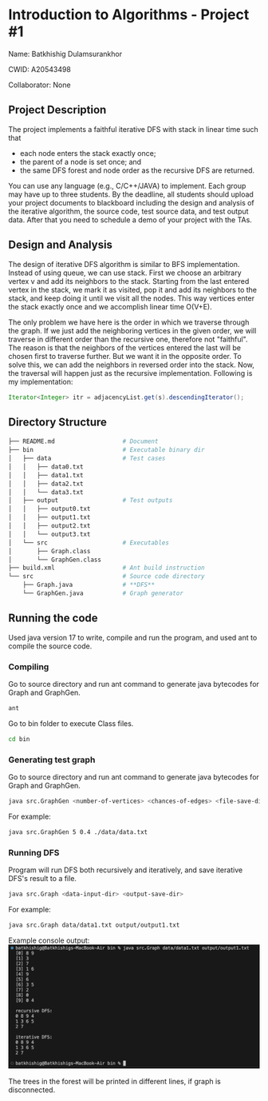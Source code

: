 # Introduction to Algorithms - Project #1

Name: Batkhishig Dulamsurankhor

CWID: A20543498

Collaborator: None

## Project Description

The project implements a faithful iterative DFS with stack in linear time
such that

- each node enters the stack exactly once;
- the parent of a node is set once; and
- the same DFS forest and node order as the recursive DFS are returned.

You can use any language (e.g., C/C++/JAVA) to implement.
Each group may have up to three students. By the deadline, all students should upload your project
documents to blackboard including the design and analysis of the iterative algorithm, the source code,
test source data, and test output data. After that you need to schedule a demo of your project with
the TAs.

## Design and Analysis

The design of iterative DFS algorithm is similar to BFS implementation. Instead of using queue, we can use stack. First we choose an arbitrary vertex v and add its neighbors to the stack. Starting from the last entered vertex in the stack, we mark it as visited, pop it and add its neighbors to the stack, and keep doing it until we visit all the nodes. This way vertices enter the stack exactly once and we accomplish linear time O(V+E).

The only problem we have here is the order in which we traverse through the graph. If we just add the neighboring vertices in the given order, we will traverse in different order than the recursive one, therefore not "faithful". The reason is that the neighbors of the vertices entered the last will be chosen first to traverse further. But we want it in the opposite order. To solve this, we can add the neighbors in reversed order into the stack. Now, the traversal will happen just as the recursive implementation. Following is my implementation:

```java
Iterator<Integer> itr = adjacencyList.get(s).descendingIterator();
```

## Directory Structure

```bash
├── README.md                   # Document
├── bin                         # Executable binary dir
│   ├── data                    # Test cases
│   │   ├── data0.txt
│   │   ├── data1.txt
│   │   ├── data2.txt
│   │   └── data3.txt
│   ├── output                  # Test outputs
│   │   ├── output0.txt
│   │   ├── output1.txt
│   │   ├── output2.txt
│   │   └── output3.txt
│   └── src                     # Executables
│       ├── Graph.class
│       └── GraphGen.class
├── build.xml                   # Ant build instruction
└── src                         # Source code directory
    ├── Graph.java              # **DFS**
    └── GraphGen.java           # Graph generator
```

## Running the code

Used java version 17 to write, compile and run the program, and used ant to compile the source code.

### Compiling

Go to source directory and run ant command to generate java bytecodes for Graph and GraphGen.

```bash
ant
```

Go to bin folder to execute Class files.

```bash
cd bin
```

### Generating test graph

Go to source directory and run ant command to generate java bytecodes for Graph and GraphGen.

```bash
java src.GraphGen <number-of-vertices> <chances-of-edges> <file-save-dir>
```

For example:

```bash
java src.GraphGen 5 0.4 ./data/data.txt
```

### Running DFS

Program will run DFS both recursively and iteratively, and save iterative DFS's result to a file.

```bash
java src.Graph <data-input-dir> <output-save-dir>
```

For example:

```bash
java src.Graph data/data1.txt output/output1.txt
```

Example console output:
![alt text](./console-output.png)

The trees in the forest will be printed in different lines, if graph is disconnected.